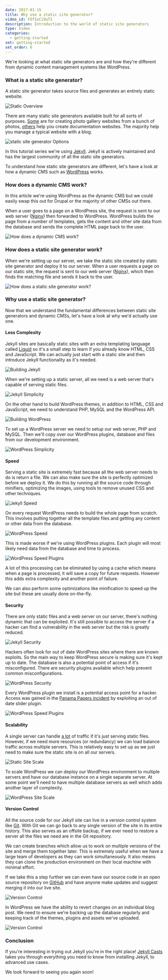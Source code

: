 ```yaml
---
date: 2017-01-15
title: Why use a static site generator?
video_id: FOfIoCi9uTI
description: Introduction to the world of static site generators
type: Video
categories:
  - getting-started
set: getting-started
set_order: 6
---
```

We're looking at what ​static site generators are and how they're different from dynamic content management systems like WordPress.  

### What is a static site generator?

A static site generator takes source files and generates an entirely static website.

![Static Overview](/img/casts/what-is-a-static-site-generator/static-overview.png)

There are many static site generators available built for all sorts of purposes. [Some](https://github.com/Jack000/Expose) are for creating photo gallery websites from a bunch of photos, [others](https://www.gitbook.com/) help you create documentation websites. The majority help you manage a typical website with a blog.  

![static site generator Options](/img/casts/what-is-a-static-site-generator/options.png)

In this tutorial series we're using [Jekyll](http://jekyllrb.com). Jekyll is actively maintained and has the largest community of all the static site generators.

To understand how static site generators are different, let's have a look at how a dynamic CMS such as [WordPress](https://wordpress.org/) works.

### How does a dynamic CMS work?

In this article we're using WordPress as the dynamic CMS but we could easily swap this out for Drupal or the majority of other CMSs out there.

When a user goes to a page on a WordPress site, the request is sent to our web server ([Nginx](https://www.nginx.com/)) then forwarded to WordPress. WordPress builds the page from a number of templates, gets the content and other site data from the database and sends the complete HTML page back to the user.

![How does a dynamic CMS work?](/img/casts/what-is-a-static-site-generator/dynamic-cms-overview.png)

### How does a static site generator work?

When we're setting up our server, we take the static site created by static site generator and deploy it to our server. When a user requests a page on our static site, the request is sent to our web server ([Nginx](https://www.nginx.com/)), which then finds the matching file and sends it back to the user.

![How does a static site generator work?](/img/casts/what-is-a-static-site-generator/jekyll-overview.png)


### Why use a static site generator?

Now that we understand the fundamental differences between static site generators and dynamic CMSs, let's have a look at why we'd actually use one.

#### Less Complexity

Jekyll sites are basically static sites with an extra templating language called [Liquid](https://shopify.github.io/liquid/) so it's a small step to learn if you already know HTML, CSS and JavaScript. We can actually just start with a static site and then introduce Jekyll functionality as it's needed.

![Building Jekyll](/img/casts/what-is-a-static-site-generator/building-jekyll.png)

When we're setting up a static server, all we need is a web server that's capable of serving static files.

![Jekyll Simplicity](/img/casts/what-is-a-static-site-generator/jekyll-overview.png)

On the other hand to build WordPress themes, in addition to HTML, CSS and JavaScript, we need to understand PHP, MySQL and the WordPress API.

![Building WordPress](/img/casts/what-is-a-static-site-generator/building-wordpress.png)

To set up a WordPress server we need to setup our web server, PHP and MySQL. Then we'll copy over our WordPress plugins, database and files from our development environment.

![WordPress Simplicity](/img/casts/what-is-a-static-site-generator/dynamic-cms-overview.png)

#### Speed

Serving a static site is extremely fast because all the web server needs to do is return a file. We can also make sure the site is perfectly optimized before we deploy it. We do this by running all the source code through minifiers, optimizing the images, using tools to remove unused CSS and other techniques.

![Jekyll Speed](/img/casts/what-is-a-static-site-generator/jekyll-overview.png)

On every request WordPress needs to build the whole page from scratch. This involves putting together all the template files and getting any content or other data from the database.

![WordPress Speed](/img/casts/what-is-a-static-site-generator/dynamic-cms-overview.png)

This is made worse if we're using WordPress plugins. Each plugin will most likely need data from the database and time to process.

![WordPress Speed Plugins](/img/casts/what-is-a-static-site-generator/wordpress-plugins.png)

A lot of this processing can be eliminated by using a cache which means when a page is processed, it will save a copy for future requests. However this adds extra complexity and another point of failure.

We can also perform some optimizations like minification to speed up the site but these are usually done on-the-fly.

#### Security

There are only static files and a web server on our server, there's nothing dynamic that can be exploited. It's still possible to access the server if a hacker can find a vulnerability in the web server but the risk is greatly reduced.

![Jekyll Security](/img/casts/what-is-a-static-site-generator/jekyll-overview.png)

Hackers often look for out of date WordPress sites where there are known exploits. So the main way to keep WordPress secure is making sure it's kept up to date. The database is also a potential point of access if it's misconfigured. There are security plugins available which help prevent common misconfigurations.

![WordPress Security](/img/casts/what-is-a-static-site-generator/dynamic-cms-overview.png)

Every WordPress plugin we install is a potential access point for a hacker. Access was gained in the [Panama Papers incident](https://en.wikipedia.org/wiki/Panama_Papers) by exploiting an out of date slider plugin.

![WordPress Speed Plugins](/img/casts/what-is-a-static-site-generator/wordpress-plugins.png)

#### Scalability

A single server can handle [a lot](http://www.speedemy.com/apache-vs-nginx-2015/) of traffic if it's just serving static files. However, if we need more resources (or redundancy) we can load balance traffic across multiple servers. This is relatively easy to set up as we just need to make sure the static site is on all our servers.

![Static Site Scale](/img/casts/what-is-a-static-site-generator/static-scale.png)

To scale WordPress we can deploy our WordPress environment to multiple servers and have our database instance on a single separate server. At some point we'll need to have multiple database servers as well which adds another layer of complexity.

![WordPress Site Scale](/img/casts/what-is-a-static-site-generator/wordpress-scale.png)

#### Version Control

All the source code for our Jekyll site can live in a version control system like [Git](https://git-scm.com/). With Git we can go back to any single version of the site in its entire history. This also serves as an offsite backup, if we ever need to restore a server all the files we need are in the Git repository.

We can create branches which allow us to work on multiple versions of the site and merge them together later. This is extremely useful when we have a large team of developers as they can work simultaneously. It also means they can clone the production environment on their local machine with minimal effort.

If we take this a step further we can even have our source code in an open source repository on [GitHub](https://github.com) and have anyone make updates and suggest merging it into our live site.

![Version Control](/img/casts/what-is-a-static-site-generator/version-control.png)

In WordPress we have the ability to revert changes on an individual blog post. We need to ensure we're backing up the database regularly and keeping track of the themes, plugins and  assets we've uploaded.

![Version Control](/img/casts/what-is-a-static-site-generator/wordpress-version.png)

### Conclusion

If you're interesting in trying out Jekyll you're in the right place! [Jekyll Casts](/) takes you through everything you need to know from installing Jekyll, to advanced use cases.

We look forward to seeing you again soon!